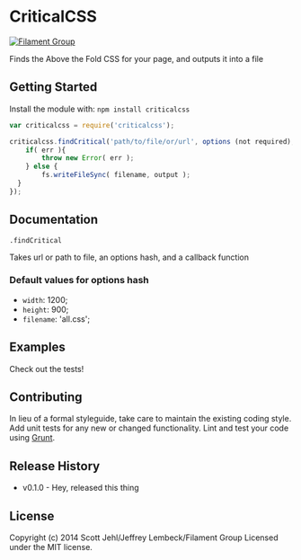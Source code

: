 # CriticalCSS

[![Filament Group](http://filamentgroup.com/images/fg-logo-positive-sm-crop.png) ](http://www.filamentgroup.com/)

Finds the Above the Fold CSS for your page, and outputs it into a file

## Getting Started
Install the module with: `npm install criticalcss`

```javascript
var criticalcss = require('criticalcss');

criticalcss.findCritical('path/to/file/or/url', options (not required), function(err, output){
	if( err ){
		throw new Error( err );
	} else {
		fs.writeFileSync( filename, output );
  }
});

```

## Documentation
`.findCritical`

Takes url or path to file, an options hash, and a callback function

### Default values for options hash

* `width`:  1200;
* `height`: 900;
* `filename`: 'all.css';

## Examples
Check out the tests!

## Contributing
In lieu of a formal styleguide, take care to maintain the existing coding style. Add unit tests for any new or changed functionality. Lint and test your code using [Grunt](http://gruntjs.com/).

## Release History
* v0.1.0 - Hey, released this thing

## License
Copyright (c) 2014 Scott Jehl/Jeffrey Lembeck/Filament Group
Licensed under the MIT license.
